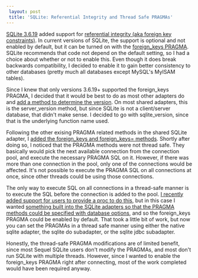 ```yaml
---
 layout: post
 title: 'SQLite: Referential Integrity and Thread Safe PRAGMAs'
---
```


<a href="http://www.sqlite.org/releaselog/3_6_19.html">SQLite 3.6.19</a> added support for <a href="http://www.sqlite.org/foreignkeys.html">referential integrity (aka foreign key constraints)</a>.  In current versions of SQLite, the support is optional and not enabled by default, but it can be turned on with the <a href="http://www.sqlite.org/pragma.html#pragma_foreign_keys">foreign_keys PRAGMA</a>.  SQLite recommends that code not depend on the default setting, so I had a choice about whether or not to enable this.  Even though it does break backwards compatibility, I decided to enable it to gain better consistency to other databases (pretty much all databases except MySQL's MyISAM tables).

Since I knew that only versions 3.6.19+ supported the foreign_keys PRAGMA, I decided that it would be best to do as most other adapters do and <a href="http://github.com/jeremyevans/sequel/commit/e63f16a1c0a344bc9dc667bea96e9ad76f7f98c1">add a method to determine the version</a>.  On most shared adapters, this is the server_version method, but since SQLite is not a client/server database, that didn't make sense.  I decided to go with sqlite_version, since that is the underlying function name used.

Following the other exising PRAGMA related methods in the shared SQLite adapter, I <a href="http://github.com/jeremyevans/sequel/commit/34dbeb501becd454e1b4c05cd5b420997804c7ff">added the foreign_keys and foreign_keys= methods</a>.  Shortly after doing so, I noticed that the PRAGMA methods were not thread safe.  They basically would pick the next available connection from the connection pool, and execute the necessary PRAGMA SQL on it.  However, if there was more than one connection in the pool, only one of the connections would be affected.  It's not possible to execute the PRAGMA SQL on all connections at once, since other threads could be using those connections.

The only way to execute SQL on all connections in a thread-safe manner is to execute the SQL before the connection is added to the pool.  <a href="http://github.com/jeremyevans/sequel/commit/df6f2852ba05969a170123689c8d0afb2afd7c22">I recently added support for users to provide a proc to do this</a>, but in this case I wanted <a href="http://github.com/jeremyevans/sequel/commit/b4ca833d971f59861ab5ce067b372b3edce83bbe">something built into the SQLite adapters so that the PRAGMA methods could be specified with database options</a>, and so the foreign_keys PRAGMA could be enabled by default.  That took a little bit of work, but now you can set the PRAGMAs in a thread safe manner using either the native sqlite adapter, the sqlite do subadapter, or the sqlite jdbc subadapter.

Honestly, the thread-safe PRAGMA modifications are of limited benefit, since most Sequel SQLite users don't modify the PRAGMAs, and most don't run SQLite with multiple threads.  However, since I wanted to enable the foreign_keys PRAGMA right after connecting, most of the work completed would have been required anyway.
